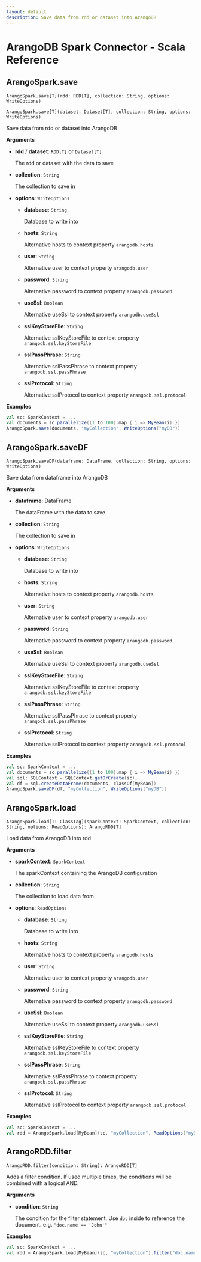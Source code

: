 ```yaml
---
layout: default
description: Save data from rdd or dataset into ArangoDB
---
```


# ArangoDB Spark Connector - Scala Reference

## ArangoSpark.save

```
ArangoSpark.save[T](rdd: RDD[T], collection: String, options: WriteOptions)
```

```
ArangoSpark.save[T](dataset: Dataset[T], collection: String, options: WriteOptions)
```

Save data from rdd or dataset into ArangoDB

**Arguments**

- **rdd** / **dataset**: `RDD[T]` or `Dataset[T]`

  The rdd or dataset with the data to save

- **collection**: `String`

  The collection to save in

- **options**: `WriteOptions`

  - **database**: `String`

    Database to write into

  - **hosts**: `String`

    Alternative hosts to context property `arangodb.hosts`

  - **user**: `String`

    Alternative user to context property `arangodb.user`

  - **password**: `String`

    Alternative password to context property `arangodb.password`

  - **useSsl**: `Boolean`

    Alternative useSsl to context property `arangodb.useSsl`

  - **sslKeyStoreFile**: `String`

    Alternative sslKeyStoreFile to context property `arangodb.ssl.keyStoreFile`

  - **sslPassPhrase**: `String`

    Alternative sslPassPhrase to context property `arangodb.ssl.passPhrase`

  - **sslProtocol**: `String`

    Alternative sslProtocol to context property `arangodb.ssl.protocol`

**Examples**

```Scala
val sc: SparkContext = ...
val documents = sc.parallelize((1 to 100).map { i => MyBean(i) })
ArangoSpark.save(documents, "myCollection", WriteOptions("myDB"))
```

## ArangoSpark.saveDF

```
ArangoSpark.saveDF(dataframe: DataFrame, collection: String, options: WriteOptions)
```

Save data from dataframe into ArangoDB

**Arguments**

- **dataframe**: DataFrame`

  The dataFrame with the data to save

- **collection**: `String`

  The collection to save in

- **options**: `WriteOptions`

  - **database**: `String`

    Database to write into

  - **hosts**: `String`

    Alternative hosts to context property `arangodb.hosts`

  - **user**: `String`

    Alternative user to context property `arangodb.user`

  - **password**: `String`

    Alternative password to context property `arangodb.password`

  - **useSsl**: `Boolean`

    Alternative useSsl to context property `arangodb.useSsl`

  - **sslKeyStoreFile**: `String`

    Alternative sslKeyStoreFile to context property `arangodb.ssl.keyStoreFile`

  - **sslPassPhrase**: `String`

    Alternative sslPassPhrase to context property `arangodb.ssl.passPhrase`

  - **sslProtocol**: `String`

    Alternative sslProtocol to context property `arangodb.ssl.protocol`

**Examples**

```Scala
val sc: SparkContext = ...
val documents = sc.parallelize((1 to 100).map { i => MyBean(i) })
val sql: SQLContext = SQLContext.getOrCreate(sc);
val df = sql.createDataFrame(documents, classOf[MyBean])
ArangoSpark.saveDF(df, "myCollection", WriteOptions("myDB"))
```

## ArangoSpark.load

```
ArangoSpark.load[T: ClassTag](sparkContext: SparkContext, collection: String, options: ReadOptions): ArangoRDD[T]
```

Load data from ArangoDB into rdd

**Arguments**

- **sparkContext**: `SparkContext`

  The sparkContext containing the ArangoDB configuration

- **collection**: `String`

  The collection to load data from

- **options**: `ReadOptions`

  - **database**: `String`

    Database to write into

  - **hosts**: `String`

    Alternative hosts to context property `arangodb.hosts`

  - **user**: `String`

    Alternative user to context property `arangodb.user`

  - **password**: `String`

    Alternative password to context property `arangodb.password`

  - **useSsl**: `Boolean`

    Alternative useSsl to context property `arangodb.useSsl`

  - **sslKeyStoreFile**: `String`

    Alternative sslKeyStoreFile to context property `arangodb.ssl.keyStoreFile`

  - **sslPassPhrase**: `String`

    Alternative sslPassPhrase to context property `arangodb.ssl.passPhrase`

  - **sslProtocol**: `String`

    Alternative sslProtocol to context property `arangodb.ssl.protocol`

**Examples**

```Scala
val sc: SparkContext = ...
val rdd = ArangoSpark.load[MyBean](sc, "myCollection", ReadOptions("myDB"))
```

## ArangoRDD.filter

```
ArangoRDD.filter(condition: String): ArangoRDD[T]
```

Adds a filter condition. If used multiple times, the conditions will be combined with a logical AND.

**Arguments**

- **condition**: `String`

  The condition for the filter statement. Use `doc` inside to reference the document. e.g. `"doc.name == 'John'"`

**Examples**

```Scala
val sc: SparkContext = ...
val rdd = ArangoSpark.load[MyBean](sc, "myCollection").filter("doc.name == 'John'")
```
